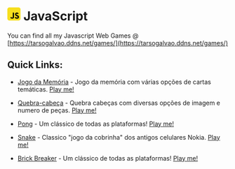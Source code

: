 # <img src="ico.png" width=30 height=30> JavaScript

You can find all my Javascript Web Games @ [https://tarsogalvao.ddns.net/games/](https://tarsogalvao.ddns.net/games/)

## Quick Links:
- [Jogo da Memória](https://github.com/surtarso/javaScript-Projects/tree/main/Projects/Desafio%20-%20Jogo%20da%20Memoria) - Jogo da memória com várias opções de cartas temáticas. [Play me!](https://tarsogalvao.ddns.net/games/memoria)

- [Quebra-cabeça](https://github.com/surtarso/javaScript-Projects/tree/main/Projects/Projeto%20-%20Quebra-Cabeca) - Quebra cabeças com diversas opções de imagem e numero de peças. [Play me!](https://tarsogalvao.ddns.net/games/puzzle)

- [Pong](https://github.com/surtarso/javaScript-Projects/tree/main/Projects/Projeto%20-%20Pong) - Um clássico de todas as plataformas! [Play me!](https://tarsogalvao.ddns.net/games/pong)

- [Snake](https://github.com/surtarso/javaScript-Projects/tree/main/Projects/Projeto%20-%20Snake%20Game) - Classico "jogo da cobrinha" dos antigos celulares Nokia. [Play me!](https://tarsogalvao.ddns.net/games/snake)

- [Brick Breaker](https://github.com/surtarso/javaScript-Projects/tree/main/Projects/Projeto%20-%20Brick%20Breaker) - Um clássico de todas as plataformas! [Play me!](https://tarsogalvao.ddns.net/games/brickbreaker)
